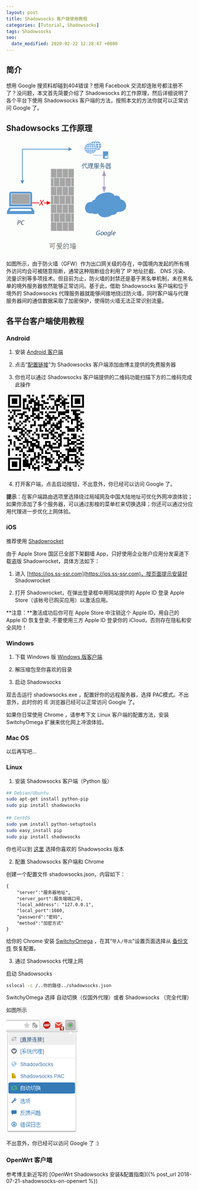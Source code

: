 ```yaml
---
layout: post
title: Shadowsocks 客户端使用教程
categories: [Tutorial, Shadowsocks]
tags: Shadowsocks
seo:
  date_modified: 2020-02-22 12:28:47 +0800
---
```


## 简介

想用 Google 搜资料却碰到404错误？想用 Facebook 交流却连账号都注册不了？没问题，本文首先简要介绍了 Shadowsocks 的工作原理，然后详细说明了各个平台下使用 Shadowsocks 客户端的方法，按照本文的方法你就可以正常访问 Google 了。

## Shadowsocks 工作原理

![Shadowsocks 工作原理图](/assets/img/post/how-shadowsocks-work.gif)

如图所示，由于防火墙（GFW）作为出口网关级的存在，中国境内发起的所有境外访问均会可被随意阻断，通常这种阻断组合利用了 IP 地址拦截、 DNS 污染、流量识别等多项技术。但目前为止，防火墙的封禁还是基于黑名单机制，未在黑名单的境外服务器依然能够正常访问。基于此，借助 Shadowsocks 客户端和位于境外的 Shadowsocks 代理服务器就能够间接地绕过防火墙，同时客户端与代理服务器间的通信数据采取了加密保护，使得防火墙无法正常识别流量。

## 各平台客户端使用教程
### Android

1. 安装 [Android 客户端](https://github.com/shadowsocks/shadowsocks-android/releases)

2. 点击“[配置链接](ss://YWVzLTEyOC1nY206ODBAVTgzIzJrVHk4QGJhbmR3YWdvbi5hbGFsaW4ubWU6NTIwNzc=#%e8%8c%b6%e9%a6%86-alalin.me)”为 Shadowsocks 客户端添加由博主提供的免费服务器

3. 你也可以通过 Shadowsocks 客户端提供的二维码功能扫描下方的二维码完成此操作

![SS 二维码](/assets/img/post/ssqrcode.png)

4. 打开客户端，点击启动按钮，不出意外，你已经可以访问 Google 了。

**提示**：在客户端路由选项里选择绕过局域网及中国大陆地址可优化外网冲浪体验；如果你添加了多个服务器，可以通过影梭的菜单栏来切换选择；你还可以通过分应用代理进一步优化上网体验。

### iOS

推荐使用 [Shadowrocket](https://itunes.apple.com/us/app/shadowrocket/id932747118?mt=8)

由于 Apple Store 国区已全部下架翻墙 App，只好使用企业账户应用分发渠道下载盗版 Shadowrocket，具体方法如下：

1. 进入 [https://ios.ss-ssr.com](https://ios.ss-ssr.com)，按页面提示安装好 Shadowrocket

2. 打开 Shadowrocket，在弹出登录框中用网站提供的 Apple ID 登录 Apple Store（该帐号已购买应用）以激活应用。

**注意：**激活成功后你可在 Apple Store 中注销这个 Apple ID，用自己的 Apple ID 恢复登录; 不要使用三方 Apple ID 登录你的 iCloud，否则存在隐私和安全风险！

### Windows

1. 下载 Windows 版  [Windows 版客户端](https://github.com/shadowsocks/shadowsocks-windows/releases)

2. 解压缩包至你喜欢的目录

3. 启动 Shadowsocks

双击击运行 shadowsocks.exe ，配置好你的远程服务器，选择 PAC模式。不出意外，此时你的 IE 浏览器已经可以正常访问 Google 了。

如果你日常使用 Chrome ，请参考下文 Linux 客户端的配置方法，安装 SwitchyOmega 扩展来优化网上冲浪体验。

### Mac OS

以后再写吧...

### Linux

1. 安装 Shadowsocks 客户端（Python 版）


```sh
## Debian/Ubuntu
sudo apt-get install python-pip
sudo pip install shadowsocks

## CentOS
sudo yum install python-setuptools
sudo easy_install pip
sudo pip install shadowsocks
```

你也可以到 [这里](http://shadowsocks.org/en/download/clients.html) 选择你喜欢的 Shadowsocks 版本

2. 配置 Shadowsocks 客户端和 Chrome

创建一个配置文件 shadowsocks.json，内容如下：

```
{				
	"server":"服务器地址",
	"server_port":服务端端口号,
	"local_address": "127.0.0.1",
	"local_port":1080,
	"password":"密码",
	"method":"加密方式"
}
```

给你的 Chrome 安装 [SwitchyOmega](https://chrome.google.com/webstore/detail/proxy-switchyomega/padekgcemlokbadohgkifijomclgjgif) ，在其“`导入/导出`”设置页面选择从 [备份文件](/assets/files/OmegaOptions.bak) 恢复配置。

3. 通过 Shadowsocks 代理上网

启动 Shadowsocks


```sh
sslocal -c /..你的路径../shadowsocks.json
```

SwitchyOmega 选择 自动切换（仅国外代理）或者 Shadowsocks （完全代理）

如图所示

![SwitchyOmega 界面](/assets/img/post/switchyomega.png) 

不出意外，你已经可以访问 Google 了 :)

### OpenWrt 客户端

参考博主新近写的 [OpenWrt Shadowsocks 安装&配置指南]({% post_url 2018-07-21-shadowsocks-on-openwrt %})
